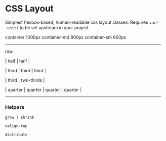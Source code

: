 # CSS Layout

Simplest flexbox-based, human-readable css layout classes.
Requires `var(--unit)` to be set upstream in your project.


  container     1000px
  container-md  800px
  container-sm  600px

  -----------------------------------------
  row

  |        half       |        half       |

  |   third   |    third    |    third    |

  |   third   |        two-thirds         |

  | quarter | quarter | quarter | quarter |

  -----------------------------------------

### Helpers

`grow | shrink`

`valign-top`

`distribute`
